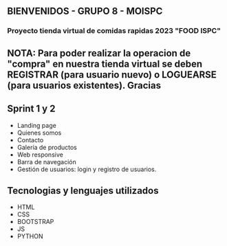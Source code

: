 ## BIENVENIDOS  - GRUPO 8 - MOISPC  
### Proyecto tienda virtual de comidas rapidas 2023 "FOOD ISPC"    
## NOTA: Para poder realizar la operacion de "compra" en nuestra tienda virtual se deben REGISTRAR (para usuario nuevo) o LOGUEARSE (para usuarios existentes). Gracias

## Sprint 1 y 2  
* Landing page
* Quienes somos
* Contacto
* Galería de productos
* Web responsive
* Barra de navegación
* Gestión de usuarios: login y registro de usuarios.

## Tecnologias y lenguajes utilizados
* HTML
* CSS
* BOOTSTRAP
* JS
* PYTHON
